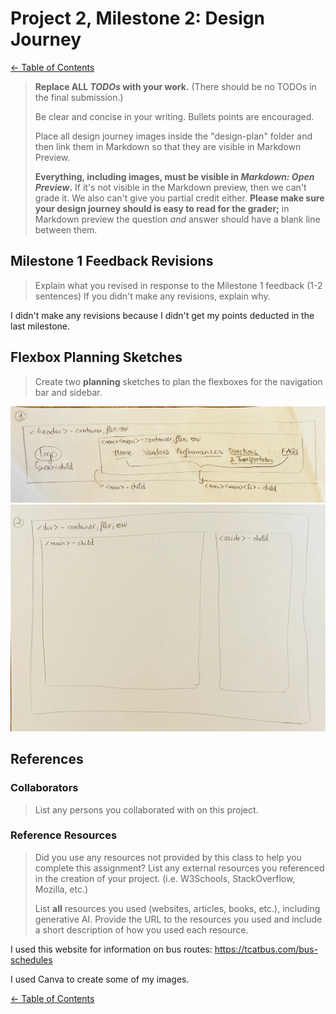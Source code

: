 # Project 2, Milestone 2: Design Journey

[← Table of Contents](design-journey.md)


> **Replace ALL _TODOs_ with your work.** (There should be no TODOs in the final submission.)
>
> Be clear and concise in your writing. Bullets points are encouraged.
>
> Place all design journey images inside the "design-plan" folder and then link them in Markdown so that they are visible in Markdown Preview.
>
> **Everything, including images, must be visible in _Markdown: Open Preview_.** If it's not visible in the Markdown preview, then we can't grade it. We also can't give you partial credit either. **Please make sure your design journey should is easy to read for the grader;** in Markdown preview the question _and_ answer should have a blank line between them.


## Milestone 1 Feedback Revisions
> Explain what you revised in response to the Milestone 1 feedback (1-2 sentences)
> If you didn't make any revisions, explain why.

I didn't make any revisions because I didn't get my points deducted in the last milestone.

## Flexbox Planning Sketches
> Create two **planning** sketches to plan the flexboxes for the navigation bar and sidebar.

![Navigation bar](sketch-nav-bar.jpg)
![Sidebar](sketch-sidebar.jpg)

## References

### Collaborators
> List any persons you collaborated with on this project.


### Reference Resources
> Did you use any resources not provided by this class to help you complete this assignment?
> List any external resources you referenced in the creation of your project. (i.e. W3Schools, StackOverflow, Mozilla, etc.)
>
> List **all** resources you used (websites, articles, books, etc.), including generative AI.
> Provide the URL to the resources you used and include a short description of how you used each resource.

I used this website for information on bus routes:
<https://tcatbus.com/bus-schedules>

I used Canva to create some of my images.

[← Table of Contents](design-journey.md)
